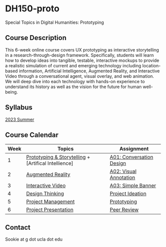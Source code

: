 # DH150-proto
Special Topics in Digital Humanities: Prototyping

## Course Description
This 6-week online course covers UX prototyping as interactive storytelling in a research-through-design framework. Specifically, students will learn how to develop ideas into tangible, testable, interactive mockups to provide a realistic simulation of current and emerging technology including location-based information, Artificial Intelligence, Augmented Reality, and Interactive Video through a conversational agent, visual overlay, and web animation. We will deep dive into each technology with hands-on experience to understand its history as well as the vision for the future for human well-being.

## Syllabus
[2023 Summer](https://docs.google.com/document/d/1JhO6vuZM6y4nssCSYytnG5FyDxx3pDD96jZlVJwy9J0/edit?usp=sharing)

## Course Calendar
Week    |       Topics    |   Assignment 
--------|----------------------------------------------|------------------------
1       | [Prototyping & Storytelling](#) + [Artifical Intellience] | [A01: Conversation Design](#)
2       | [Augmented Reality](#) | [A02: Visual Annotation](#)
3       | [Interactive Video](#) | [A03: Simple Banner](#)
4       | [Design Thinking](#) | [Project Ideation](#) 
5       | [Project Management](#) | [Prototyping](#)
6       | [Project Presentation](#)  | [Peer Review](#)



## Contact
Sookie at g dot ucla dot edu

